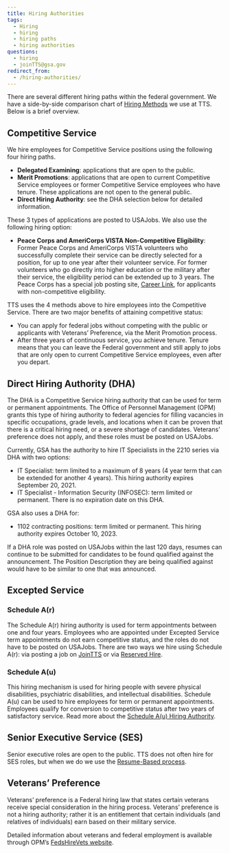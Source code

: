```yaml
---
title: Hiring Authorities
tags:
  - Hiring
  - hiring
  - hiring paths
  - hiring authorities
questions:
  - hiring
  - joinTTS@gsa.gov
redirect_from:
  - /hiring-authorities/
---
```


There are several different hiring paths within the federal government. We have
a side-by-side comparison chart of
[Hiring Methods](https://docs.google.com/spreadsheets/d/1ysL0lcrXzpvgCmiz6lhAZlggEVbMPr727hR1V6gs7Jk/edit#gid=0)
we use at TTS. Below is a brief overview.

## Competitive Service

We hire employees for Competitive Service positions using the following four
hiring paths.

- **Delegated Examining**: applications that are open to the public.
- **Merit Promotions**: applications that are open to current Competitive
  Service employees or former Competitive Service employees who have tenure.
  These applications are not open to the general public.
- **Direct Hiring Authority**: see the DHA selection below for detailed
  information.

These 3 types of applications are posted to USAJobs. We also use the following
hiring option:

- **Peace Corps and AmeriCorps VISTA Non-Competitive Eligibility**: Former Peace
  Corps and AmeriCorps VISTA volunteers who successfully complete their service
  can be directly selected for a position, for up to one year after their
  volunteer service. For former volunteers who go directly into higher education
  or the military after their service, the eligibility period can be extended up
  to 3 years. The Peace Corps has a special job posting site,
  [Career Link](https://www.peacecorps.gov/returned-volunteers/careers/career-link/),
  for applicants with non-competitive eligibility.

TTS uses the 4 methods above to hire employees into the Competitive Service.
There are two major benefits of attaining competitive status:

- You can apply for federal jobs without competing with the public or applicants
  with Veterans’ Preference, via the Merit Promotion process.
- After three years of continuous service, you achieve tenure. Tenure means that
  you can leave the Federal government and still apply to jobs that are only
  open to current Competitive Service employees, even after you depart.

## Direct Hiring Authority (DHA)

The DHA is a Competitive Service hiring authority that can be used for term or
permanent appointments. The Office of Personnel Management (OPM) grants this
type of hiring authority to federal agencies for filling vacancies in specific
occupations, grade levels, and locations when it can be proven that there is a
critical hiring need, or a severe shortage of candidates. Veterans’ preference
does not apply, and these roles must be posted on USAJobs.

Currently, GSA has the authority to hire IT Specialists in the 2210 series via
DHA with two options:

- IT Specialist: term limited to a maximum of 8 years (4 year term that can be
  extended for another 4 years). This hiring authority expires September
  20, 2021.
- IT Specialist - Information Security (INFOSEC): term limited or permanent.
  There is no expiration date on this DHA.

GSA also uses a DHA for:

- 1102 contracting positions: term limited or permanent. This hiring authority
  expires October 10, 2023.

If a DHA role was posted on USAJobs within the last 120 days, resumes can
continue to be submitted for candidates to be found qualified against the
announcement. The Position Description they are being qualified against would
have to be similar to one that was announced.

## Excepted Service

### Schedule A(r)

The Schedule A(r) hiring authority is used for term appointments between one and
four years. Employees who are appointed under Excepted Service term appointments
do not earn competitive status, and the roles do not have to be posted on
USAJobs. There are two ways we hire using Schedule A(r): via posting a job on
[JoinTTS](https://join.tts.gsa.gov/) or via
[Reserved Hire](https://drive.google.com/file/d/0B4J4Dpr2HVDsX2RKMjhtU1NuU2ZEUWoxU0NJWkhLbFVXejlv/view?usp=sharing).

### Schedule A(u)

This hiring mechanism is used for hiring people with severe physical
disabilities, psychiatric disabilities, and intellectual disabilities. Schedule
A(u) can be used to hire employees for term or permanent appointments. Employees
qualify for conversion to competitive status after two years of satisfactory
service. Read more about the
[Schedule A(u) Hiring Authority](https://docs.google.com/document/d/1WnvPtg6QxcrX8UQZWBZhGiRfxWphl7Nd7oy5gPXrVaQ/edit?usp=sharing).

## Senior Executive Service (SES)

Senior executive roles are open to the public. TTS does not often hire for SES
roles, but when we do we use the
[Resume-Based process](https://www.opm.gov/policy-data-oversight/senior-executive-service/selection-process/#url=Process).

## Veterans’ Preference

Veterans’ preference is a Federal hiring law that states certain veterans
receive special consideration in the hiring process. Veterans’ preference is not
a hiring authority; rather it is an entitlement that certain individuals (and
relatives of individuals) earn based on their military service.

Detailed information about veterans and federal employment is available through
OPM’s [FedsHireVets website](https://www.fedshirevets.gov/).
